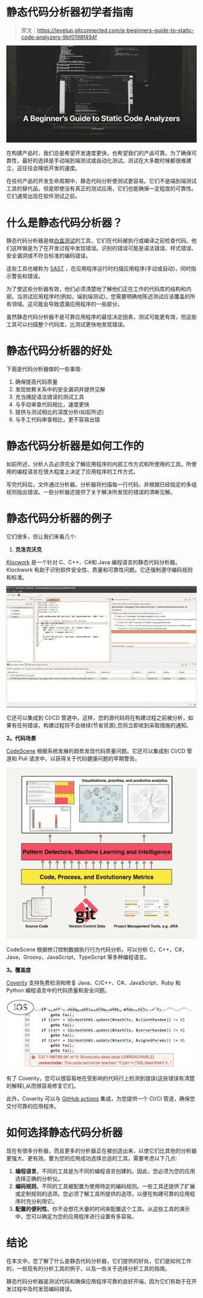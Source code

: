 # 静态代码分析器初学者指南

> 原文：<https://levelup.gitconnected.com/a-beginners-guide-to-static-code-analyzers-9bf0198f494f>

![](img/67b370dfd47aee09f9cedfffe552a828.png)

在构建产品时，我们总是希望开发速度更快，也希望我们的产品可靠。为了确保可靠性，最好的选择是手动端到端测试或自动化测试。测试在大多数时候都很难建立，这往往会降低开发的速度。

在任何产品的开发生命周期中，静态代码分析使测试更容易。它们不是端到端测试工具的替代品，但是即使没有真正的测试应用，它们也能确保一定程度的可靠性。它们通常出现在软件测试之前。

# 什么是静态代码分析器？

静态代码分析器是做[白盒测试](https://en.wikipedia.org/wiki/White-box_testing)的工具，它们在代码被执行或编译之前检查代码。他们这样做是为了在开发过程中发现错误。识别的错误可能是语法错误、样式错误、安全漏洞或不符合标准的编码错误。

这些工具也被称为 [SAST](https://www.perforce.com/blog/kw/what-is-sast) ，在应用程序运行时扫描应用程序(手动或自动)，同时指示警告和错误。

为了使这些分析器有效，他们必须清楚地了解他们正在工作的代码库的结构和内部。当测试应用程序时(例如，端到端测试)，您需要明确地陈述测试应该覆盖的所有领域。这可能会导致遗漏应用程序的一些部分。

虽然静态代码分析器不是可靠应用程序的最佳决定因素，测试可能更有效，但这些工具可以扫描整个代码库，比测试更快地发现错误。

# 静态代码分析器的好处

下面是代码分析器做的一些事情:

1.  确保提高代码质量
2.  发现依赖关系中的安全漏洞并提供见解
3.  充当捕捉语法错误的测试工具
4.  与手动审查代码相比，速度更快
5.  提供与测试相比的深度分析(如前所述)
6.  与手工代码审查相比，更不容易出错

# 静态代码分析器是如何工作的

如前所述，分析人员必须完全了解应用程序的内部工作方式和所使用的工具。所使用的编程语言在很大程度上决定了应用程序的工作方式。

写完代码后，文件通过分析器。分析器将扫描每一行代码，并根据已经指定的多组规则指出错误。一些分析器还提供了关于解决所发现的错误的清晰见解。

# 静态代码分析器的例子

它们很多，但让我们来看几个:

1.  **克洛克沃克**

[Klocwork](https://www.perforce.com/products/klocwork) 是一个针对 C、C++、C#和 Java 编程语言的静态代码分析器。Klockwork 有助于识别软件安全性、质量和可靠性问题。它还强制遵守编码规则和标准。

![](img/ea9b40c69227f41178bf64878b687dce.png)

它还可以集成到 CI/CD 管道中。这样，您的源代码将在构建过程之前被分析，如果有任何错误，构建过程将不会继续(节省资源),您将立即收到采取措施的通知。

**2。代码场景**

[CodeScene](https://codescene.com/) 根据系统发展的趋势发现代码质量问题。它还可以集成到 CI/CD 管道和 Pull 请求中，以获得关于代码健康问题的早期警告。

![](img/d1ebb485e74974f8fa110e0b982051f9.png)

CodeScene 根据修订控制数据执行行为代码分析。可以分析 C，C++，C#，Java，Groovy，JavaScript，TypeScript 等多种编程语言。

**3。覆盖度**

[Coverity](https://scan.coverity.com/) 支持免费检测和修复 Java、C/C++、C#、JavaScript、Ruby 和 Python 编程语言中的代码质量和安全问题。

![](img/0922dadab88e1664947663b15d84d7f9.png)

有了 Coverity，您可以很容易地在受影响的代码行上检测到错误(这些错误有清楚的解释),从而很容易修复它们。

此外，Coverity 可以与 [GitHub actions](https://docs.github.com/en/free-pro-team@latest/actions/quickstart) 集成，为您提供一个 CI/CI 管道，确保您交付可靠的应用程序。

# 如何选择静态代码分析器

现在有很多分析器，而且更多的分析器正在被创造出来，以使它们比其他的分析器更强大、更有效。要为您的应用成功选择合适的工具，需要考虑以下几点:

1.  **编程语言**。不同的工具是为不同的编程语言创建的。因此，您必须为您的应用选择正确的分析仪。
2.  **编码规则**。不同的工具被配置为使用特定的编码规则。一些工具还提供了扩展或定制规则的选项。您必须了解工具所提供的选项，以便在构建可靠的应用程序时充分利用它。
3.  **配置的便利性**。你不会想花大量的时间来配置这个工具。从这些工具的演示中，您可以确定为您的应用程序进行设置有多容易。

# 结论

在本文中，您了解了什么是静态代码分析器，它们提供的好处，它们是如何工作的，一些现有的分析工具的例子，以及一些关于选择分析工具的指南。

静态代码分析器是测试代码和确保应用程序可靠的良好开端，因为它们有助于在开发过程中及时发现编码错误。